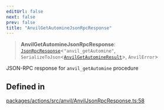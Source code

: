 ```yaml
---
editUrl: false
next: false
prev: false
title: "AnvilGetAutomineJsonRpcResponse"
---
```


> **AnvilGetAutomineJsonRpcResponse**: [`JsonRpcResponse`](/reference/tevm/jsonrpc/type-aliases/jsonrpcresponse/)\<`"anvil_getAutomine"`, `SerializeToJson`\<[`AnvilGetAutomineResult`](/reference/tevm/actions/type-aliases/anvilgetautomineresult/)\>, `AnvilError`\>

JSON-RPC response for `anvil_getAutomine` procedure

## Defined in

[packages/actions/src/anvil/AnvilJsonRpcResponse.ts:58](https://github.com/evmts/tevm-monorepo/blob/main/packages/actions/src/anvil/AnvilJsonRpcResponse.ts#L58)
